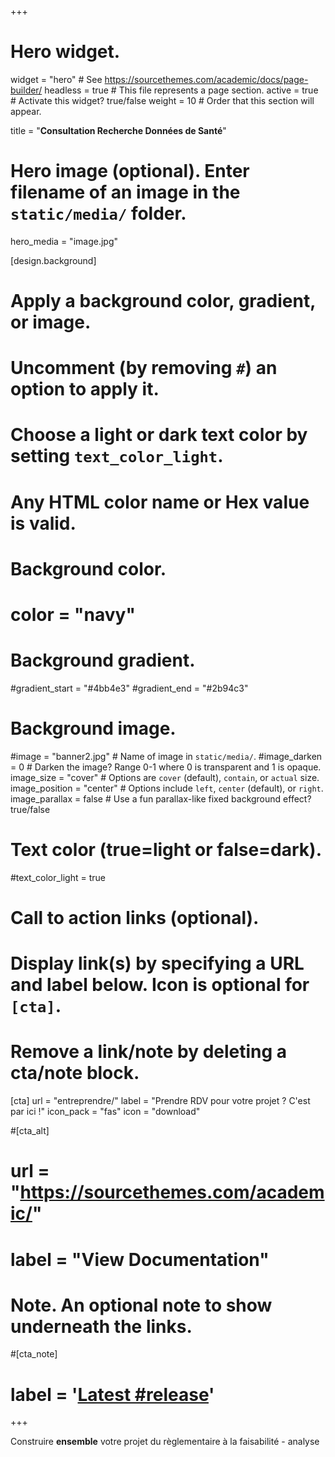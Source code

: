+++
# Hero widget.
widget = "hero"  # See https://sourcethemes.com/academic/docs/page-builder/
headless = true  # This file represents a page section.
active = true  # Activate this widget? true/false
weight = 10  # Order that this section will appear.

title = "**Consultation Recherche Données de Santé**"

# Hero image (optional). Enter filename of an image in the `static/media/` folder.
 hero_media = "image.jpg"

[design.background]
  # Apply a background color, gradient, or image.
  #   Uncomment (by removing `#`) an option to apply it.
  #   Choose a light or dark text color by setting `text_color_light`.
  #   Any HTML color name or Hex value is valid.

  # Background color.
  # color = "navy"
  
  # Background gradient.
   #gradient_start = "#4bb4e3"
   #gradient_end = "#2b94c3"
  
  # Background image.
   #image = "banner2.jpg"  # Name of image in `static/media/`.
   #image_darken = 0  # Darken the image? Range 0-1 where 0 is transparent and 1 is opaque.
   image_size = "cover"  #  Options are `cover` (default), `contain`, or `actual` size.
   image_position = "center"  # Options include `left`, `center` (default), or `right`.
   image_parallax = false  # Use a fun parallax-like fixed background effect? true/false
  
  # Text color (true=light or false=dark).
  #text_color_light = true

# Call to action links (optional).
#   Display link(s) by specifying a URL and label below. Icon is optional for `[cta]`.
#   Remove a link/note by deleting a cta/note block.
[cta]
  url = "entreprendre/"
  label = "Prendre RDV pour votre projet ? C'est par ici !"
  icon_pack = "fas"
  icon = "download"
  
#[cta_alt]
 # url = "https://sourcethemes.com/academic/"
 # label = "View Documentation"

# Note. An optional note to show underneath the links.
#[cta_note]
#  label = '<a class="js-github-release" href="https://sourcethemes.com/academic/updates" data-repo="gcushen/hugo-academic">Latest #release<!-- V --></a>'
+++
  
Construire **ensemble** votre projet du règlementaire à la faisabilité - analyse
